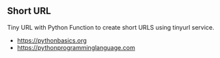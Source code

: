 
## Short URL

Tiny URL with Python
Function to create short URLS using tinyurl service.

* https://pythonbasics.org
* https://pythonprogramminglanguage.com
